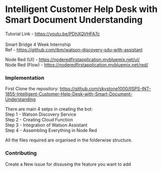 # Intelligent Customer Help Desk with Smart Document Understanding
Tutorial Link - https://youtu.be/PDhXQVHFA7c<br><br>
Smart Bridge 4 Week Internship <br>
Ref - https://github.com/ibm/watson-discovery-sdu-with-assistant

Node Red (UI) - https://noderedfirstapplication.mybluemix.net/ui/ <br>
Node Red (Flow) - https://noderedfirstapplication.mybluemix.net/red/

### Implementation

First Clone the repository: https://github.com/skystone1000/llSPS-INT-1855-Intelligent-Customer-Help-Desk-with-Smart-Document-Understanding

There are main 4 setps in creating the bot:<br>
 Step 1 - Watson Discovery Service 	<br>
 Step 2 - Creating Cloud Function <br>
 Step 3 - Integration of Watson Assistant 	<br>
 Step 4 - Assembling Everything in Node Red <br>
 
 All the files required are organised in the folderwise structure.
 
 ### Contributing 
 Create a New issue for dissusing the feature you want to add
